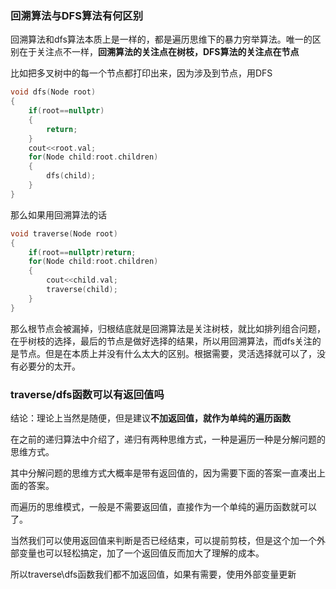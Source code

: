 ### 回溯算法与DFS算法有何区别
回溯算法和dfs算法本质上是一样的，都是遍历思维下的暴力穷举算法。唯一的区别在于关注点不一样，**回溯算法的关注点在树枝，DFS算法的关注点在节点**

比如把多叉树中的每一个节点都打印出来，因为涉及到节点，用DFS
```cpp
void dfs(Node root)
{
	if(root==nullptr)
	{
		return;
	}
	cout<<root.val;
	for(Node child:root.children)
	{
		dfs(child);
	}
}
```
那么如果用回溯算法的话
```cpp
void traverse(Node root)
{
	if(root==nullptr)return;
	for(Node child:root.children)
	{
		cout<<child.val;
		traverse(child);
	}
}
```
那么根节点会被漏掉，归根结底就是回溯算法是关注树枝，就比如排列组合问题，在乎树枝的选择，最后的节点是做好选择的结果，所以用回溯算法，而dfs关注的是节点。但是在本质上并没有什么太大的区别。根据需要，灵活选择就可以了，没有必要分的太开。

### traverse/dfs函数可以有返回值吗
结论：理论上当然是随便，但是建议**不加返回值，就作为单纯的遍历函数**

在之前的递归算法中介绍了，递归有两种思维方式，一种是遍历一种是分解问题的思维方式。

其中分解问题的思维方式大概率是带有返回值的，因为需要下面的答案一直凑出上面的答案。

而遍历的思维模式，一般是不需要返回值，直接作为一个单纯的遍历函数就可以了。

当然我们可以使用返回值来判断是否已经结束，可以提前剪枝，但是这个加一个外部变量也可以轻松搞定，加了一个返回值反而加大了理解的成本。

所以traverse\dfs函数我们都不加返回值，如果有需要，使用外部变量更新


